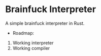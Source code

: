 Brainfuck Interpreter
=====================

A simple brainfuck interpreter in Rust.

* Roadmap:

1. Working interpreter
2. Working compiler
